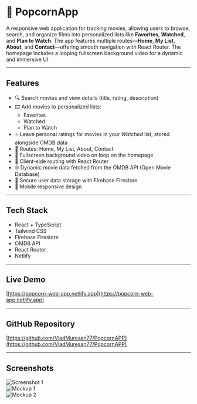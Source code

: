 # 🍿 PopcornApp

A responsive web application for tracking movies, allowing users to browse, search, and organize films into personalized lists like **Favorites**, **Watched**, and **Plan to Watch**. The app features multiple routes—**Home**, **My List**, **About**, and **Contact**—offering smooth navigation with React Router. The homepage includes a looping fullscreen background video for a dynamic and immersive UI.

---

## Features

- 🔍 Search movies and view details (title, rating, description)  
- 🎞️ Add movies to personalized lists:  
  - Favorites  
  - Watched  
  - Plan to Watch  
- ⭐ Leave personal ratings for movies in your *Watched* list, stored alongside OMDB data  
- 📂 Routes: Home, My List, About, Contact  
- 🌄 Fullscreen background video on loop on the homepage  
- 🔁 Client-side routing with React Router  
- 🌐 Dynamic movie data fetched from the OMDB API (Open Movie Database)  
- 🔐 Secure user data storage with Firebase Firestore  
- 📱 Mobile responsive design  

---

## Tech Stack

- React + TypeScript  
- Tailwind CSS  
- Firebase Firestore  
- OMDB API  
- React Router  
- Netlify  

---

## Live Demo

[https://popcorn-web-app.netlify.app](https://popcorn-web-app.netlify.app)

---

## GitHub Repository

[https://github.com/VladMuresan77/PopcornAPP](https://github.com/VladMuresan77/PopcornAPP)

---

## Screenshots

![Screenshot 1](https://github.com/user-attachments/assets/367074be-ec2d-4bd2-93b9-9f2aa95e9901)  
![Mockup 1](https://github.com/user-attachments/assets/70b1401d-56e9-4f5f-a4c2-8052bd790bb9)  
![Mockup 2](https://github.com/user-attachments/assets/37d45de8-a8d4-48b3-96e5-39a73cab3087)


